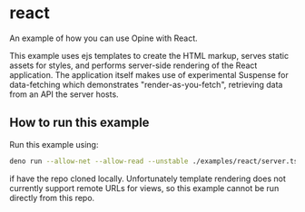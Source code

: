 # react

An example of how you can use Opine with React.

This example uses ejs templates to create the HTML markup, serves static assets
for styles, and performs server-side rendering of the React application. The
application itself makes use of experimental Suspense for data-fetching which
demonstrates "render-as-you-fetch", retrieving data from an API the server
hosts.

## How to run this example

Run this example using:

```bash
deno run --allow-net --allow-read --unstable ./examples/react/server.tsx
```

if have the repo cloned locally. Unfortunately template rendering does not
currently support remote URLs for views, so this example cannot be run directly
from this repo.
